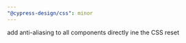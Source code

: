 ```yaml
---
"@cypress-design/css": minor
---
```


add anti-aliasing to all components directly ine the CSS reset